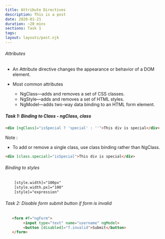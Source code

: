 ```yaml
---
title: Attribute Directives
description: This is a post 
date: 2020-01-21
duration: ~20 mins
sections: Task 1
tags:
layout: layouts/post.njk
---
```


###### Attributes

- An Attribute directive changes the appearance or behavior of a DOM element.

- Most common attributes
  -   NgClass—adds and removes a set of CSS classes.
  -   NgStyle—adds and removes a set of HTML styles.
  -   NgModel—adds two-way data binding to an HTML form element.


##### Task 1: Binding to Class - ngClass, class

```html
<div [ngClass]="isSpecial ? 'special' : ''">This div is special</div>
```


Note :

- To add or remove a single class, use class binding rather than NgClass.

```html
<div [class.special]="isSpecial">This div is special</div>
```


###### Binding to styles

```html
    [style.width]="100px"
    [style.width.px]="100"
    [style]="expression"
```


###### Task 2: Disable form submit button if form is invalid
```html
   <form #f="ngForm">
        <input type="text" name="username" ngModel>
        <button [disabled]="f.invalid">Submit</button>
   </form>
```

